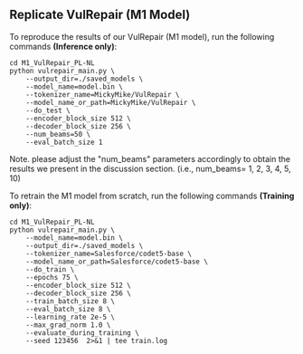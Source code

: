 ## Replicate VulRepair (M1 Model)

To reproduce the results of our VulRepair (M1 model), run the following commands **(Inference only)**:
```
cd M1_VulRepair_PL-NL
python vulrepair_main.py \
    --output_dir=./saved_models \
    --model_name=model.bin \
    --tokenizer_name=MickyMike/VulRepair \
    --model_name_or_path=MickyMike/VulRepair \
    --do_test \
    --encoder_block_size 512 \
    --decoder_block_size 256 \
    --num_beams=50 \
    --eval_batch_size 1
```
Note. please adjust the "num_beams" parameters accordingly to obtain the results we present in the discussion section. (i.e., num_beams= 1, 2, 3, 4, 5, 10)

To retrain the M1 model from scratch, run the following commands **(Training only)**:
```
cd M1_VulRepair_PL-NL
python vulrepair_main.py \
    --model_name=model.bin \
    --output_dir=./saved_models \
    --tokenizer_name=Salesforce/codet5-base \
    --model_name_or_path=Salesforce/codet5-base \
    --do_train \
    --epochs 75 \
    --encoder_block_size 512 \
    --decoder_block_size 256 \
    --train_batch_size 8 \
    --eval_batch_size 8 \
    --learning_rate 2e-5 \
    --max_grad_norm 1.0 \
    --evaluate_during_training \
    --seed 123456  2>&1 | tee train.log
```
